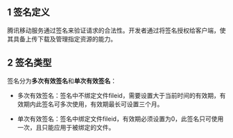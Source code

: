 ## 1 签名定义

腾讯移动服务通过签名来验证请求的合法性。开发者通过将签名授权给客户端，使其具备上传下载及管理指定资源的能力。

## 2 签名类型

签名分为**多次有效签名**和**单次有效签名**：

- 多次有效签名：签名中不绑定文件fileid，需要设置大于当前时间的有效期，有效期内此签名可多次使用，有效期最长可设置三个月。


- 单次有效签名：签名中绑定文件fileid，有效期必须设置为0，此签名只可使用一次，且只能应用于被绑定的文件。

